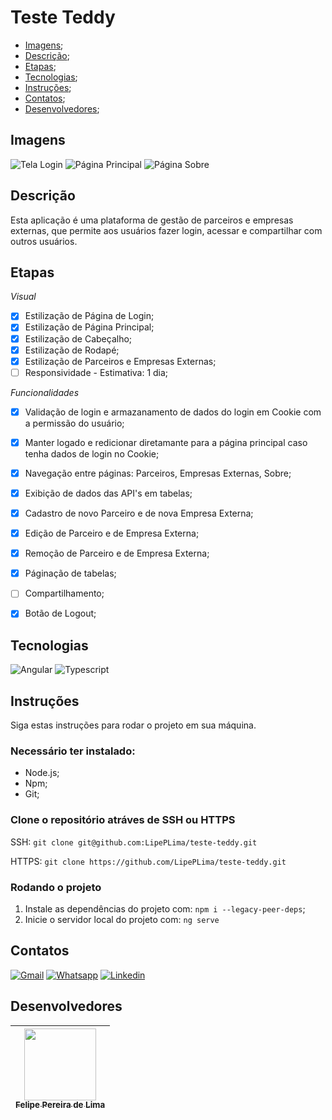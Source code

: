# Teste Teddy

- [Imagens](#imagens);
- [Descrição](#descrição);
- [Etapas](#etapas);
- [Tecnologias](#tecnologias);
- [Instruções](#instruções);
- [Contatos](#contatos);
- [Desenvolvedores](#desenvolvedores);

## Imagens

![Tela Login](https://github.com/LipePLima/teste-teddy/assets/102830741/0d51456c-7a7f-4859-8d84-59b37205afde)
![Página Principal](https://github.com/LipePLima/teste-teddy/assets/102830741/5bdbae0e-9d8b-40fb-a3f8-6462d78e9709)
![Página Sobre](https://github.com/LipePLima/teste-teddy/assets/102830741/3432b9c4-e518-46b4-b5fc-5b86984540e9)

## Descrição 

Esta aplicação é uma plataforma de gestão de parceiros e empresas externas, que permite aos usuários fazer login, acessar e compartilhar com outros usuários. 

## Etapas

*Visual*

  - [x] Estilização de Página de Login;
  - [x] Estilização de Página Principal;
  - [x] Estilização de Cabeçalho;
  - [x] Estilização de Rodapé;
  - [x] Estilização de Parceiros e Empresas Externas;
  - [ ] Responsividade - Estimativa: 1 dia;

*Funcionalidades*

  - [x] Validação de login e armazanamento de dados do login em Cookie com a permissão do usuário;
  - [x] Manter logado e redicionar diretamante para a página principal caso tenha dados de login no Cookie; 
  - [x] Navegação entre páginas: Parceiros, Empresas Externas, Sobre; 
  - [x] Exibição de dados das API's em tabelas; 
  - [x] Cadastro de novo Parceiro e de nova Empresa Externa;
  - [x] Edição de Parceiro e de Empresa Externa;
  - [x] Remoção de Parceiro e de Empresa Externa;
  - [x] Páginação de tabelas;
  - [ ] Compartilhamento;
  - [x] Botão de Logout;    


## Tecnologias

![Angular](https://img.shields.io/badge/Angular-DD0031?style=for-the-badge&logo=angular&logoColor=white)
![Typescript](https://img.shields.io/badge/TypeScript-007ACC?style=for-the-badge&logo=typescript&logoColor=white)

## Instruções

  Siga estas instruções para rodar o projeto em sua máquina.

  ### Necessário ter instalado:

  - Node.js;
  - Npm;
  - Git;

  ### Clone o repositório atráves de SSH ou HTTPS

  SSH: `git clone git@github.com:LipePLima/teste-teddy.git`

  HTTPS: `git clone https://github.com/LipePLima/teste-teddy.git`

  ### Rodando o projeto
  
  1. Instale as dependências do projeto com: `npm i --legacy-peer-deps`;
  2. Inicie o servidor local do projeto com: `ng serve`

## Contatos

<a href="mailto:felipe.lima0160@gmail.com">![Gmail](https://img.shields.io/badge/Gmail-D14836?style=for-the-badge&logo=gmail&logoColor=white)</a>  <a href="https://wa.me/5521979926096">![Whatsapp](https://img.shields.io/badge/WhatsApp-25D366?style=for-the-badge&logo=whatsapp&logoColor=white)</a>  <a href="https://www.linkedin.com/in/felipepliima/">![Linkedin](https://img.shields.io/badge/LinkedIn-0077B5?style=for-the-badge&logo=linkedin&logoColor=white)</a> 

## Desenvolvedores

| [<img src="https://avatars.githubusercontent.com/u/102830741?s=400&u=eb0ed821d5deeaaac9a910f737ce38ddfda2f3a9&v=4" width=115><br><sub>Felipe Pereira de Lima</sub>](https://github.com/LipePLima) 
| :---: |
